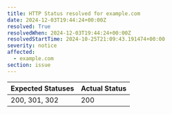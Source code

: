 ```yaml
---
title: HTTP Status resolved for example.com
date: 2024-12-03T19:44:24+00:00Z
resolved: True
resolvedWhen: 2024-12-03T19:44:24+00:00Z
resolvedStartTime: 2024-10-25T21:09:43.191474+00:00
severity: notice
affected:
  - example.com
section: issue
---
```


| Expected Statuses | Actual Status  |
|-------------------|----------------|
| 200, 301, 302 | 200 |
